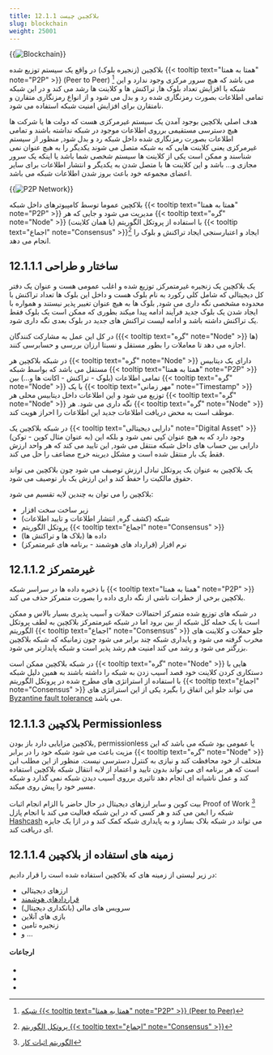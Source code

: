 ```yaml
---
title: 12.1.1 بلاکچین چیست
slug: blockchain
weight: 25001
---
```

{{<img url="#" image="../../assets/img/content/chapter12/blockchain/12.1-0.png" alt="Blockchain">}}

بلاکچین (زنجیره بلوک) در واقع یک سیستم توزیع شده {{< tooltip text="همتا به همتا" note="P2P" >}} (Peer to Peer) [^1]  می باشد که هیچ سرور مرکزی وجود ندارد و این شبکه با افزایش تعداد بلوک ها, تراکنش ها و کلاینت ها رشد می کند و در این شبکه تمامی اطلاعات بصورت رمزنگاری شده رد و بدل می شود و از انواع رمزنگاری متقارن و نامتقارن برای افزایش امنیت شبکه استفاده می شود.

هدف اصلی بلاکچین بوجود آمدن یک سیستم غیرمرکزی هست که دولت ها یا شرکت ها هیچ دسترسی مستقیمی برروی اطلاعات موجود در شبکه نداشته باشند و تمامی اطلاعات بصورت رمزنگاری شده داخل شبکه رد و بدل شود, منظور از سیستم غیرمرکزی یعنی کلاینت هایی که به شبکه متصل می شوند یکدیگر را به هیچ عنوان نمی شناسند و ممکن است یکی از کلاینت ها سیستم شخصی شما باشد یا اینکه یک سرور مجازی و... باشد و این کلاینت ها با متصل شدن به یکدیگر و انتشار اطلاعات برای سایر اعضای مجموعه خود باعث بروز شدن اطلاعات شبکه می باشد.

{{<img url="#" image="../../assets/img/content/chapter12/blockchain/12.1-1.png" alt="P2P Network">}}

بلاکچین عموما توسط کامپیوترهای داخل شبکه {{< tooltip text="همتا به همتا" note="P2P" >}} مدیریت می شود و جایی که هر {{< tooltip text="گره" note="Node" >}} (یا همان کلاینت) با استفاده از پروتکل الگوریتم {{< tooltip text="اجماع" note="Consensus" >}}[^2] ایجاد و اعتبارسنجی ایجاد تراکنش و بلوک را انجام می دهد.

## 12.1.1.1 ساختار و طراحی
یک بلاکچین یک زنجیره غیرمتمرکز, توزیع شده و اغلب عمومی هست و عنوان یک دفتر کل دیجیتالی که شامل کلی رکورد به نام بلوک هست و داخل این بلوک ها تعداد تراکنش با محدوده مشخصی نگه داری می شود, بلوک ها به هیچ عنوان تغییر پذیر نیستند و همواره با ایجاد شدن یک بلوک جدید فرآیند ادامه پیدا میکند بطوری که ممکن است یک بلوک فقط یک تراکنش داشته باشد و ادامه لیست تراکنش های جدید در بلوک بعدی نگه داری شود.

در کل این عمل به مشارکت کنندگان ({{< tooltip text="گره" note="Node" >}} ها) اجازه می دهد تا معاملات را بطور مستقل و نسبتا ارزان بررسی و حسابرسی کنند.

در شبکه بلاکچین هر {{< tooltip text="گره" note="Node" >}} دارای یک دیتابیس مستقل می باشد که بواسط شبکه {{< tooltip text="همتا به همتا" note="P2P" >}} تمامی اطلاعات (بلوک - تراکنش - اکانت ها و...) بین {{< tooltip text="گره" note="Node" >}} با یک {{< tooltip text="مهر زمانی" note="Timestamp" >}} توزیع می شود و این اطلاعات داخل دیتابیس محلی هر {{< tooltip text="گره" note="Node" >}} نگه داری می شود. هر {{< tooltip text="گره" note="Node" >}} موظف است به محض دریافت اطلاعات جدید این اطلاعات را احراز هویت کند.

در شبکه بلاکچین یک {{< tooltip text="دارایی دیجیتالی" note="Digital Asset" >}} (به عنوان مثال کوین - توکن) وجود دارد که به هیچ عنوان کپی نمی شود و بلکه این دارایی بین حساب های داخل شبکه منتقل می شود, این تایید می کند که هر واحد ارزش فقط یک بار منتقل شده است و مشکل دیرینه خرج مضاعف را حل می کند.

یک بلاکچین به عنوان یک پروتکل تبادل ارزش توصیف می شود چون بلاکچین می تواند حقوق مالکیت را حفظ کند و این ارزش یک بار توصیف می شود.

بلاکچین را می توان به چندین لایه تقسیم می شود:
- زیر ساخت سخت افزار
- شبکه (کشف گره, انتشار اطلاعات و تایید اطلاعات)
- پروتکل الگوریتم {{< tooltip text="اجماع" note="Consensus" >}}
- داده ها (بلاک ها و تراکنش ها)
- نرم افزار (قرارداد های هوشمند - برنامه های غیرمتمرکز)

## 12.1.1.2 غیرمتمرکز
با ذخیره داده ها در سراسر شبکه {{< tooltip text="همتا به همتا" note="P2P" >}} بلاکچین برخی از خطرات ناشی از نگه داری داده را  بصورت متمرکز حذف می کند. 

در شبکه های توزیع شده متمرکز احتمالات حملات و آسیب پذیری بسیار بالاس و ممکن است با یک حمله کل شبکه از بین برود اما در شبکه غیرمتمرکز بلاکچین به لطف پروتکل الگوریتم {{< tooltip text="اجماع" note="Consensus" >}} جلو حملات و کلاینت های مخرب گرفته می شود و پایداری شبکه چند برابر می شود چون زمانیکه که شبکه بلاکچین بزرگتر می شود و رشد می کند امنیت هم رشد پذیر است و شبکه پایدارتر می شود.

در شبکه بلاکچین ممکن است {{< tooltip text="گره" note="Node" >}} هایی با دستکاری کردن کلاینت خود قصد آسیب زدن به شبکه را داشته باشند به همین دلیل شبکه با استفاده از استراتژی های مطرح شده در پروتکل الگوریتم {{< tooltip text="اجماع" note="Consensus" >}} می تواند جلو این اتفاق را بگیرد یکی از این استراتژی های [Byzantine fault tolerance](https://en.wikipedia.org/wiki/Byzantine_fault_tolerance) می باشد.


## 12.1.1.3 بلاکچین Permissionless

بلاکچین مزایایی دارد باز بودن, permissionless  یا عمومی بود شبکه می باشد که این مزیت باعث می شود شبکه خود را در برابر {{< tooltip text="گره" note="Node" >}} متخلف از خود محافظت کند و نیازی به کنترل دسترسی نیست.
منظور از این مطلب این است که هر برنامه ای می تواند بدون تایید و اعتماد از لایه انتقال شبکه بلاکچین استفاده کند و عمل ناشیانه ای انجام دهد تاثیری برروی آسیب دیدن شبکه نمی گذارد و شبکه مسیر خود را پیش روی میکند.

بیت کوین و سایر ارزهای دیجیتال در حال حاضر با الزام انجام اثبات Proof of Work  [^3] شبکه را ایمن می کند و هر کسی که در این شبکه فعالیت می کند با انجام پازل [Hashcash](https://en.wikipedia.org/wiki/Hashcash) می تواند در شبکه بلاک بسازد و به پایداری شبکه کمک کند و در ازا یک جایزه ای دریافت کند.


## 12.1.1.4 زمینه های استفاده از بلاکچین

در زیر لیستی از زمینه های که بلاکچین استفاده شده است را قرار دادیم:

- ارزهای دیجیتالی
- [قراردادهای هوشمند](https://book.gofarsi.ir/chapter-12/blockchain/blockchain-smart-contracts/)
- سرویس های مالی (بانکداری دیجیتال)
- بازی های آنلاین
- زنجیره تامین
- و ...


#### ارجاعات

- [^1]: [شبکه {{< tooltip text="همتا به همتا" note="P2P" >}} (Peer to Peer)](https://book.gofarsi.ir/chapter-12/blockchain/blockchain-p2p-network/)
- [^2]: [پروتکل الگوریتم {{< tooltip text="اجماع" note="Consensus" >}}](https://book.gofarsi.ir/chapter-12/blockchain/blockchain-consensus-algorithm/)
-  [^3]: [الگوریتم اثبات کار](https://fa.wikipedia.org/wiki/%D8%A7%D9%84%DA%AF%D9%88%D8%B1%DB%8C%D8%AA%D9%85_%D8%A7%D8%AB%D8%A8%D8%A7%D8%AA_%DA%A9%D8%A7%D8%B1)